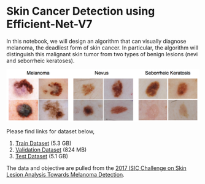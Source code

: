 # Skin Cancer Detection using Efficient-Net-V7

In this notebook, we will design an algorithm that can visually diagnose melanoma, the deadliest form of skin cancer. In particular, the algorithm will distinguish this malignant skin tumor from two types of benign lesions (nevi and seborrheic keratoses).

![alt text](https://github.com/Yogesh-S/30-Dermatologist-AI-using-Efficient-Net/blob/main/skin_disease_classes.png?raw=true)

Please find links for dataset below,

1. [Train Dataset](https://s3-us-west-1.amazonaws.com/udacity-dlnfd/datasets/skin-cancer/train.zip)  (5.3 GB)
2. [Validation Dataset](https://s3-us-west-1.amazonaws.com/udacity-dlnfd/datasets/skin-cancer/valid.zip)  (824 MB)
3. [Test Dataset](https://s3-us-west-1.amazonaws.com/udacity-dlnfd/datasets/skin-cancer/test.zip)  (5.1 GB)


The data and objective are pulled from the [2017 ISIC Challenge on Skin Lesion Analysis Towards Melanoma Detection](https://challenge.kitware.com/#challenge/583f126bcad3a51cc66c8d9a).

